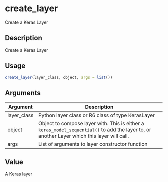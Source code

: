 # create_layer


Create a Keras Layer




## Description

Create a Keras Layer





## Usage
```r
create_layer(layer_class, object, args = list())
```




## Arguments


Argument      |Description
------------- |----------------
layer_class | Python layer class or R6 class of type KerasLayer
object | Object to compose layer with. This is either a `keras_model_sequential()` to add the layer to, or another Layer which this layer will call.
args | List of arguments to layer constructor function





## Value

A Keras layer





